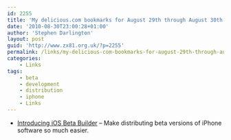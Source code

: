 ```yaml
---
id: 2255
title: 'My delicious.com bookmarks for August 29th through August 30th'
date: '2010-08-30T23:00:28+01:00'
author: 'Stephen Darlington'
layout: post
guid: 'http://www.zx81.org.uk/?p=2255'
permalink: /links/my-delicious-com-bookmarks-for-august-29th-through-august-30th.html
categories:
    - Links
tags:
    - beta
    - development
    - distribution
    - iphone
    - Links
---
```


- [Introducing iOS Beta Builder](http://www.hanchorllc.com/2010/08/24/introducing-ios-beta-builder/) – Make distributing beta versions of iPhone software so much easier.
